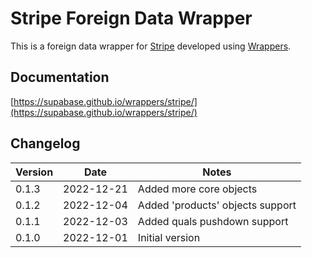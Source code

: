 # Stripe Foreign Data Wrapper

This is a foreign data wrapper for [Stripe](https://stripe.com/) developed using [Wrappers](https://github.com/supabase/wrappers).

## Documentation

[https://supabase.github.io/wrappers/stripe/](https://supabase.github.io/wrappers/stripe/)

## Changelog

| Version | Date       | Notes                                                |
| ------- | ---------- | ---------------------------------------------------- |
| 0.1.3   | 2022-12-21 | Added more core objects                              |
| 0.1.2   | 2022-12-04 | Added 'products' objects support                     |
| 0.1.1   | 2022-12-03 | Added quals pushdown support                         |
| 0.1.0   | 2022-12-01 | Initial version                                      |
